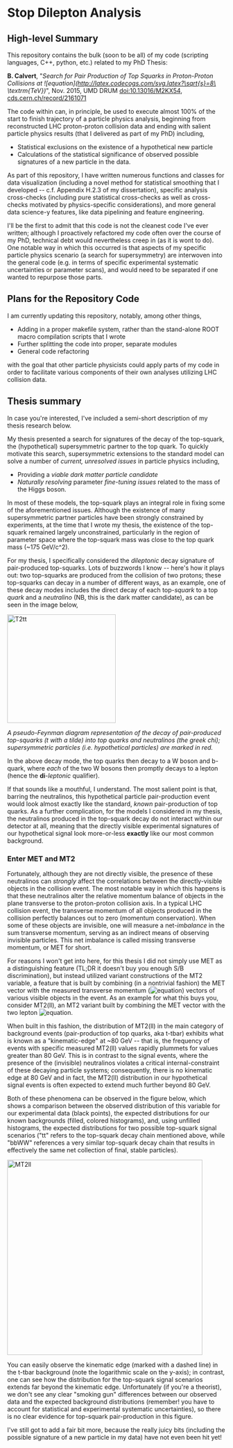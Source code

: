 # Stop Dilepton Analysis

## High-level Summary
This repository contains the bulk (soon to be all) of my code (scripting languages, C++, python, etc.) related to my PhD Thesis:

**B. Calvert**, "*Search for Pair Production of Top Squarks in Proton-Proton Collisions at ![equation](http://latex.codecogs.com/svg.latex?\sqrt{s}=8\ \textrm{TeV})*", Nov. 2015, UMD DRUM [doi:10.13016/M2KX54](http://drum.lib.umd.edu/handle/1903/17295), [cds.cern.ch/record/2161071](https://cds.cern.ch/record/2161071?ln=en)

The code within can, in principle, be used to execute almost 100% of the start to finish trajectory of a particle physics analysis, beginning from reconstructed LHC proton-proton collision data and ending with salient particle physics results (that I delivered as part of my PhD) including,

- Statistical exclusions on the existence of a hypothetical new particle
- Calculations of the statistical significance of observed possible signatures of a new particle in the data.

As part of this repository, I have written numerous functions and classes for data visualization (including a novel method for statistical smoothing that I developed -- c.f. Appendix H.2.3 of my dissertation), specific analysis cross-checks (including pure statistical cross-checks as well as cross-checks motivated by physics-specific considerations), and more general data science-y features, like data pipelining and feature engineering.

I'll be the first to admit that this code is not the cleanest code I've ever written; although I proactively refactored my code often over the course of my PhD, technical debt would nevertheless creep in (as it is wont to do). One notable way in which this occurred is that aspects of my specific particle physics scenario (a search for supersymmetry) are interwoven into the general code (e.g. in terms of specific experimental systematic uncertainties or parameter scans), and would need to be separated if one wanted to repurpose those parts.

## Plans for the Repository Code
I am currently updating this repository, notably, among other things,
- Adding in a proper makefile system, rather than the stand-alone ROOT macro compilation scripts that I wrote
- Further splitting the code into proper, separate modules
- General code refactoring

with the goal that other particle physicists could apply parts of my code in order to facilitate various components of their own analyses utilizing LHC collision data.

## Thesis summary

In case you're interested, I've included a semi-short description of my thesis research below.

My thesis presented a search for signatures of the decay of the top-squark, the (hypothetical) supersymmetric partner to the top quark. To quickly motivate this search, supersymmetric extensions to the standard model can solve a number of *current, unresolved issues* in particle physics including,
- Providing a *viable dark matter particle candidate*
- *Naturally resolving* parameter *fine-tuning issues* related to the mass of the Higgs boson.

In most of these models, the top-squark plays an integral role in fixing some of the aforementioned issues. Although the existence of many supersymmetric partner particles have been strongly constrained by experiments, at the time that I wrote my thesis, the existence of the top-squark remained largely unconstrained, particularly in the region of parameter space where the top-squark mass was close to the top quark mass (~175 GeV/c^2).

For my thesis, I specifically considered the *dileptonic* decay signature of pair-produced top-squarks. Lots of buzzwords I know -- here's how it plays out: two top-squarks are produced from the collision of two protons; these top-squarks can decay in a number of different ways, as an example, one of these decay modes includes the direct decay of each top-*squark* to a top *quark* and a *neutralino* (NB, this is the dark matter candidate), as can be seen in the image below,

<p>
    <img src="https://github.com/bcalvert/StopDiLepton2014/files/1116647/T2tt.pdf" alt="T2tt" align="center" height="250">
</p>
    <em>A pseudo-Feynman diagram representation of the decay of pair-produced top-squarks (t with a tilde) into top quarks and neutralinos (the greek chi); supersymmetric particles (i.e. hypothetical particles) are marked in red. </em>


In the above decay mode, the top quarks then decay to a W boson and b-quark, where *each* of the two W bosons then promptly decays to a lepton (hence the **di**-*leptonic* qualifier).

If that sounds like a mouthful, I understand. The most salient point is that, barring the neutralinos, this hypothetical particle pair-production event would look almost exactly like the standard, *known* pair-production of top quarks. As a further complication, for the models I considered in my thesis, the neutralinos produced in the top-squark decay do not interact within our detector at all, meaning that the directly visible experimental signatures of our hypothetical signal look more-or-less **exactly** like our most common background.

### Enter MET and MT2

Fortunately, although they are not directly visible, the presence of these neutralinos can *strongly* affect the correlations between the directly-visible objects in the collision event. The most notable way in which this happens is that these neutralinos alter the relative momentum balance of objects in the plane transverse to the proton-proton collision axis. In a typical LHC collision event, the transverse momentum of all objects produced in the collision perfectly balances out to zero (momentum conservation). When some of these objects are invisible, one will measure a net-*imbalance* in the sum transverse momentum, serving as an indirect means of observing invisible particles. This net imbalance is called missing transverse momentum, or MET for short.

For reasons I won't get into here, for this thesis I did not simply use MET as a distinguishing feature (TL;DR it doesn't buy you enough S/B discrimination), but instead utilized variant constructions of the MT2 variable, a feature that is built by combining (in a nontrivial fashion) the MET vector with the measured transverse momentum (![equation](http://latex.codecogs.com/svg.latex?\vec{p}_{T})) vectors of various visible objects in the event. As an example for what this buys you, consider MT2(ll), an MT2 variant built by combining the MET vector with the two lepton ![equation](http://latex.codecogs.com/svg.latex?\vec{p}_{T}).

When built in this fashion, the distribution of MT2(ll) in the main category of background events (pair-production of top quarks, aka t-tbar) exhibits what is known as a "kinematic-edge" at ~80 GeV -- that is, the frequency of events with specific measured MT2(ll) values rapidly plummets for values greater than 80 GeV. This is in contrast to the signal events, where the presence of the (invisible) neutralinos violates a critical internal-constraint of these decaying particle systems; consequently, there is no kinematic edge at 80 GeV and in fact, the MT2(ll) distribution in our hypothetical signal events is often expected to extend much further beyond 80 GeV.

Both of these phenomena can be observed in the figure below, which shows a comparison between the observed distribution of this variable for our experimental data (black points), the expected distributions for our known backgrounds (filled, colored histograms), and, using unfilled histograms, the expected distributions for two possible top-squark signal scenarios ("tt" refers to the top-squark decay chain mentioned above, while "bbWW" references a very similar top-squark decay chain that results in effectively the same net collection of final, stable particles).

<p>
    <img src="https://github.com/bcalvert/StopDiLepton2014/files/1116848/DilepMT2ll_wSig.pdf" alt="MT2ll" align="center" height="450">
</p>

You can easily observe the kinematic edge (marked with a dashed line) in the t-tbar background (note the logarithmic scale on the y-axis); in contrast, one can see how the distribution for the top-squark signal scenarios extends far beyond the kinematic edge. Unfortunately (if you're a theorist), we don't see any clear "smoking gun" differences between our observed data and the expected background distributions (remember! you have to account for statistical and experimental systematic uncertainties), so there is no clear evidence for top-squark pair-production in this figure.

I've still got to add a fair bit more, because the really juicy bits (including the possible signature of a new particle in my data) have not even been hit yet!